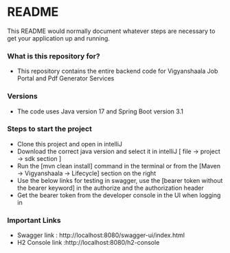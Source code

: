 # README #

This README would normally document whatever steps are necessary to get your application up and running.

### What is this repository for? ###

* This repository contains the entire backend code for Vigyanshaala Job Portal and Pdf Generator Services



### Versions ###

* The code uses Java version 17 and Spring Boot version 3.1


### Steps to start the project ###

* Clone this project and open in intelliJ
* Download the correct java version and select it in intelliJ [ file -> project -> sdk section ]
* Run the [mvn clean install] command in the terminal or from the [Maven -> Vigyanshaala -> Lifecycle] section on the right
* Use the below links for testing in swagger, use the [bearer token without the bearer keyword] in the authorize and the authorization header
* Get the bearer token from the developer console in the UI when logging in



### Important Links ###

* Swagger link : http://localhost:8080/swagger-ui/index.html
* H2 Console link :http://localhost:8080/h2-console


